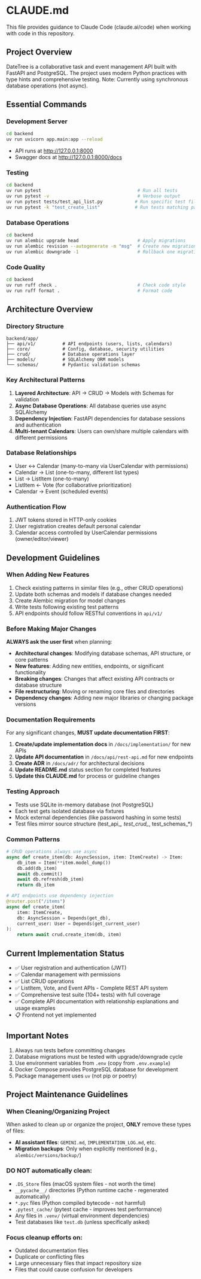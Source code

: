 # CLAUDE.md

This file provides guidance to Claude Code (claude.ai/code) when working with code in this repository.

## Project Overview

DateTree is a collaborative task and event management API built with FastAPI and PostgreSQL. The project uses modern Python practices with type hints and comprehensive testing. Note: Currently using synchronous database operations (not async).

## Essential Commands

### Development Server
```bash
cd backend
uv run uvicorn app.main:app --reload
```
- API runs at http://127.0.0.1:8000
- Swagger docs at http://127.0.0.1:8000/docs

### Testing
```bash
cd backend
uv run pytest                                    # Run all tests
uv run pytest -v                                 # Verbose output
uv run pytest tests/test_api_list.py            # Run specific test file
uv run pytest -k "test_create_list"             # Run tests matching pattern
```

### Database Operations
```bash
cd backend
uv run alembic upgrade head                      # Apply migrations
uv run alembic revision --autogenerate -m "msg"  # Create new migration
uv run alembic downgrade -1                      # Rollback one migration
```

### Code Quality
```bash
cd backend
uv run ruff check .                              # Check code style
uv run ruff format .                             # Format code
```

## Architecture Overview

### Directory Structure
```
backend/app/
├── api/v1/          # API endpoints (users, lists, calendars)
├── core/            # Config, database, security utilities
├── crud/            # Database operations layer
├── models/          # SQLAlchemy ORM models
└── schemas/         # Pydantic validation schemas
```

### Key Architectural Patterns

1. **Layered Architecture**: API → CRUD → Models with Schemas for validation
2. **Async Database Operations**: All database queries use async SQLAlchemy
3. **Dependency Injection**: FastAPI dependencies for database sessions and authentication
4. **Multi-tenant Calendars**: Users can own/share multiple calendars with different permissions

### Database Relationships
- User ↔ Calendar (many-to-many via UserCalendar with permissions)
- Calendar → List (one-to-many, different list types)
- List → ListItem (one-to-many)
- ListItem ← Vote (for collaborative prioritization)
- Calendar → Event (scheduled events)

### Authentication Flow
1. JWT tokens stored in HTTP-only cookies
2. User registration creates default personal calendar
3. Calendar access controlled by UserCalendar permissions (owner/editor/viewer)

## Development Guidelines

### When Adding New Features
1. Check existing patterns in similar files (e.g., other CRUD operations)
2. Update both schemas and models if database changes needed
3. Create Alembic migration for model changes
4. Write tests following existing test patterns
5. API endpoints should follow RESTful conventions in `api/v1/`

### Before Making Major Changes
**ALWAYS ask the user first** when planning:
- **Architectural changes**: Modifying database schemas, API structure, or core patterns
- **New features**: Adding new entities, endpoints, or significant functionality
- **Breaking changes**: Changes that affect existing API contracts or database structure
- **File restructuring**: Moving or renaming core files and directories
- **Dependency changes**: Adding new major libraries or changing package versions

### Documentation Requirements
For any significant changes, **MUST update documentation FIRST**:
1. **Create/update implementation docs** in `/docs/implementation/` for new APIs
2. **Update API documentation** in `/docs/api/rest-api.md` for new endpoints
3. **Create ADR** in `/docs/adr/` for architectural decisions
4. **Update README.md** status section for completed features
5. **Update this CLAUDE.md** for process or guideline changes

### Testing Approach
- Tests use SQLite in-memory database (not PostgreSQL)
- Each test gets isolated database via fixtures
- Mock external dependencies (like password hashing in some tests)
- Test files mirror source structure (test_api_*, test_crud_*, test_schemas_*)

### Common Patterns
```python
# CRUD operations always use async
async def create_item(db: AsyncSession, item: ItemCreate) -> Item:
    db_item = Item(**item.model_dump())
    db.add(db_item)
    await db.commit()
    await db.refresh(db_item)
    return db_item

# API endpoints use dependency injection
@router.post("/items")
async def create_item(
    item: ItemCreate,
    db: AsyncSession = Depends(get_db),
    current_user: User = Depends(get_current_user)
):
    return await crud.create_item(db, item)
```

## Current Implementation Status
- ✅ User registration and authentication (JWT)
- ✅ Calendar management with permissions
- ✅ List CRUD operations
- ✅ ListItem, Vote, and Event APIs - Complete REST API system
- ✅ Comprehensive test suite (104+ tests) with full coverage
- ✅ Complete API documentation with relationship explanations and usage examples
- 📋 Frontend not yet implemented

## Important Notes
1. Always run tests before committing changes
2. Database migrations must be tested with upgrade/downgrade cycle
3. Use environment variables from `.env` (copy from `.env.example`)
4. Docker Compose provides PostgreSQL database for development
5. Package management uses `uv` (not pip or poetry)

## Project Maintenance Guidelines

### When Cleaning/Organizing Project
When asked to clean up or organize the project, **ONLY** remove these types of files:
- **AI assistant files**: `GEMINI.md`, `IMPLEMENTATION_LOG.md`, etc.
- **Migration backups**: Only when explicitly mentioned (e.g., `alembic/versions/backup/`)

### DO NOT automatically clean:
- `.DS_Store` files (macOS system files - not worth the time)
- `__pycache__/` directories (Python runtime cache - regenerated automatically)
- `*.pyc` files (Python compiled bytecode - not harmful)
- `.pytest_cache/` (pytest cache - improves test performance)
- Any files in `.venv/` (virtual environment dependencies)
- Test databases like `test.db` (unless specifically asked)

### Focus cleanup efforts on:
- Outdated documentation files
- Duplicate or conflicting files
- Large unnecessary files that impact repository size
- Files that could cause confusion for developers
